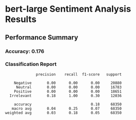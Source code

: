 # bert-large Sentiment Analysis Results

## Performance Summary

### Accuracy: 0.176

### Classification Report
```
              precision    recall  f1-score   support

    Negative       0.00      0.00      0.00     20880
     Neutral       0.00      0.00      0.00     16783
    Positive       0.00      0.00      0.00     18651
  Irrelevant       0.18      1.00      0.30     12036

    accuracy                           0.18     68350
   macro avg       0.04      0.25      0.07     68350
weighted avg       0.03      0.18      0.05     68350

```